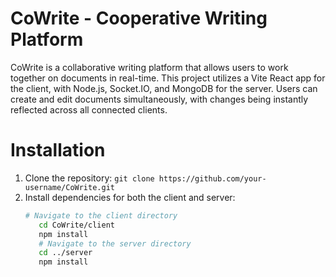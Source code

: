 # CoWrite - Cooperative Writing Platform
CoWrite is a collaborative writing platform that allows users to work together on documents in real-time. This project utilizes a Vite React app for the client, with Node.js, Socket.IO, and MongoDB for the server. Users can create and edit documents simultaneously, with changes being instantly reflected across all connected clients.

# Installation

1. Clone the repository:
   `git clone https://github.com/your-username/CoWrite.git`
2. Install dependencies for both the client and server:
   ```bash
   # Navigate to the client directory
      cd CoWrite/client
      npm install
      # Navigate to the server directory
      cd ../server
      npm install
   ```
